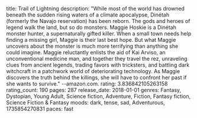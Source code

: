 title: Trail of Lightning
description: "While most of the world has drowned beneath the sudden rising waters of a climate apocalypse, Dinétah (formerly the Navajo reservation) has been reborn. The gods and heroes of legend walk the land, but so do monsters. Maggie Hoskie is a Dinétah monster hunter, a supernaturally gifted killer. When a small town needs help finding a missing girl, Maggie is their last best hope. But what Maggie uncovers about the monster is much more terrifying than anything she could imagine. Maggie reluctantly enlists the aid of Kai Arviso, an unconventional medicine man, and together they travel the rez, unraveling clues from ancient legends, trading favors with tricksters, and battling dark witchcraft in a patchwork world of deteriorating technology. As Maggie discovers the truth behind the killings, she will have to confront her past if she wants to survive." --amazon.com.
rating: 3.836842105263158
rating_count: 190
pages: 287
release_date: 2018-01-01
genres: Fantasy, Dystopian, Young Adult, Science fiction, Adventure, Fiction, Fantasy fiction, Science Fiction & Fantasy
moods: dark, tense, sad, Adventurous, 1735854270831
paces: fast
